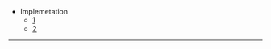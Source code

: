 - Implemetation
  - [1](../blob/main/01-DevSecOps-Project/README.md)
  - [2](../blob/kube-EKS/README.md)
---
  

